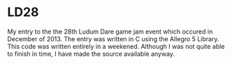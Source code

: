 LD28
====

My entry to the the 28th Ludum Dare game jam event which occured in December of 2013. The entry was written in C using the Allegro 5 Library. This code was written entirely in a weekened. Although I was not quite able to finish in time, I have made the source available anyway.
